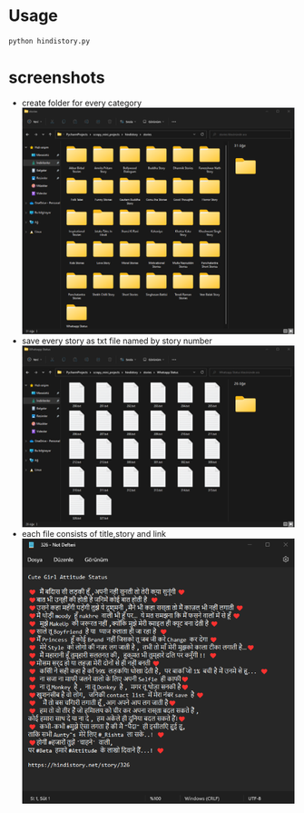 # Usage

```python
python hindistory.py
```

# screenshots
- create folder for every category
![](ss/1.png)
- save every story as txt file named by story number
![](ss/2.png)
- each file consists of title,story and link
![](ss/3.png)